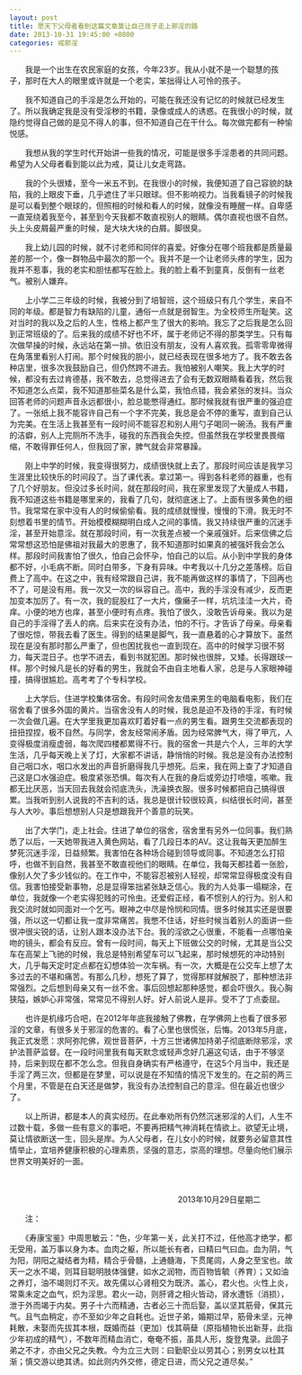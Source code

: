 ```yaml
---
layout: post
title: 愿天下父母者看到这篇文章莫让自己孩子走上邪淫的路
date: 2013-10-31 19:45:00 +0800
categories: 戒邪淫
---
```


　　我是一个出生在农民家庭的女孩，今年23岁。我从小就不是一个聪慧的孩子，那时在大人的眼里或许就是一个老实，笨拙得让人可怜的孩子。
　　我不知道自己的手淫是怎么开始的，可能在我还没有记忆的时候就已经发生了。所以我确定我是没有受淫秽的书籍，录像或成人的诱惑。在我很小的时候，就隐约觉得自己做的是见不得人的事，但不知道自己在干什么。每次做完都有一种愉悦感。
　　我想从我的学生时代开始讲一些我的情况，可能是很多手淫患者的共同问题。希望为人父母者看到能以此为戒，莫让儿女走弯路。
　　我的个头很矮，至今一米五不到。在我很小的时候，我便知道了自己容貌的缺陷，我的上眼皮下垂，几乎遮住了半只眼球。但不影响视力。当我看镜子的时候我是可以看到整个眼球的，但照相的时候和看人的时候，就像没有睡醒一样。自卑感一直笼绕着我至今，甚至到今天我都不敢直视别人的眼睛。偶尔直视也很不自然。头上头皮屑最严重的时候，是大块大块的白屑。脚很臭。
　　我上幼儿园的时候，就不讨老师和同伴的喜爱。好像分在哪个班我都是质量最差的那一个，像一群物品中最次的那一个。我并不是一个让老师头疼的学生，因为我并不惹事，我的老实和胆怯都写在脸上。我的脸上看不到童真，反倒有一丝老气。被别人嫌弃。
　　上小学二三年级的时候，我被分到了培智班，这个班级只有几个学生，来自不同的年级。都是智力有缺陷的儿童，通俗一点就是弱智生。为全校师生所耻笑。这对当时的我以及之后的人生，性格上都产生了很大的影响。我忘了之后我是怎么回到正常班级的了。后来我的成绩不好也不坏，属于老师记不得的那类学生。只有每次做早操的时候，永远站在第一排。依旧没有朋友，没有人喜欢我。孤零零卑微得在角落里看别人打闹。那个时候我的胆小，就已经表现在很多地方了。我不敢去各种店里，很多次我鼓励自己，但仍然跨不进去。我怕被别人嘲笑。我上大学的时候，都没有去过肯德基，我不敢去，总觉得进去了会有无数双眼睛看着我，然后我不知道怎么点菜，我不知道那些菜名是什么菜，我怕点错，我会紧张的发抖。当众回答老师的问题声音永远都很小，脸总能憋得通红。那时候我就有很严重的强迫症了。一张纸上我不能容许自己有一个字不完美，我总是会不停的重写，直到自己认为完美。在生活上我甚至有一段时间不能容忍和别人用勺子喝同一碗汤。我有严重的洁癖，别人上完厕所不洗手，碰我的东西我会失控。但虽然我在学校里畏畏缩缩，不敢得罪任何人，但我回了家，脾气就会非常暴躁。
　　刚上中学的时候，我变得很努力，成绩很快就上去了。那段时间应该是我学习生涯里比较快乐的时间段了。当了课代表。拿过第一。得到各科老师的器重，也有了几个好朋友。但没过多长时间，就在那段时间，我在家里发现了大量成人书籍，我不知道这些书籍是哪里来的，我看了几句，就彻底迷上了。上面有很多黄色的细节。我常常在家中没有人的时候偷偷看。我的成绩就慢慢，慢慢的下滑。我无时不刻想着书里的情节。开始模模糊糊明白成人之间的事情。我又持续很严重的沉迷手淫，甚至开始意淫。就在那段时间，有一次我差点被一个亲戚强奸。后来信佛之后常常想这恐怕是佛祖对我最大的恩惠了，我不知道那时如果真的被强奸我会怎么样。那段时间我害怕了很久，怕自己会怀孕，怕自己的以后。从小到中学我的身体都不好，小毛病不断。同时白带多，下身有异味。中考我以十几分之差落榜。后自费上了高中。在这之中，我有经常跟自己讲，我不能再做这样的事情了，下回再也不了，可是没有用。我一次又一次的纵容自己。高中，我的手淫没有减少，反而更加变本加厉了。有一次，我的屁股红了一大片，像癞子一样，坑坑洼洼一大片，奇痒。小便的地方也痒，甚至小便时有点疼。我怕了很久，没敢告诉母亲。我以为是自己的手淫得了丢人的病。后来实在没有办法，怕的不行。才告诉了母亲。母亲看了很吃惊，带我去看了医生。得到的结果是脚气，我一直悬着的心才算放下。虽然现在是没有那时那么严重了，但也困扰我也一直到现在。高中的时候学习很不努力，每天混日子。也学不进去，看到书就犯困。那时候也很胖，又矮。长得跟球一样。那个时候凡是长的好看的男生，我就会不由自主地看人家，总是与人家眼神碰撞，搞得很尴尬。高考考了个专科学校。
　　上大学后。住进学校集体宿舍。有段时间舍友借来男生的电脑看电影，我们在宿舍看了很多外国的黄片。当宿舍没有人的时候，我总是迫不及待的手淫，有时候一次会做几遍。在大学里我更加喜欢盯着好看一点的男生看。跟男生交流都表现的扭扭捏捏，极不自然。与同学，舍友经常闹矛盾。因为经常脾气大，得了甲亢，人变得极度消瘦虚弱，每次爬四楼都累得不行。我的宿舍一共是六个人，三年的大学生活，几乎每天晚上关了灯，大家都不讲话，静悄悄的时候。我总是没有办法控制自己咽口水，咽口水发出的声音折磨得我几乎想死。后来，我在网上查了才知道自己这是口水强迫症。极度紧张恐惧。每次有人在我的身后或旁边打喷嚏，咳嗽。我都无比厌恶，当天回去我就会彻底洗头，洗澡换衣服。很多时候都把自己搞得很累。当我听到别人说我的不吉利的话，我总是很计较很较真，纠结很长时间，甚至与人大吵。事后想想别人只是想跟我开个善意的玩笑。
　　出了大学门，走上社会。住进了单位的宿舍，宿舍里有另外一位同事。我们熟悉了以后，一天她带我进入黄色网站，看了几段日本的AV。这让我每天更加醉生梦死沉迷手淫，日益频繁。我害怕在各种场合碰到领导或同事。不知道怎么打招呼，也做不到自然，我甚至不敢直视他们的眼睛。在单位，我每天都挂着一张脸，像别人欠了多少钱似的。在工作中，不能容忍被别人轻视，却常常显得极度没有自信。我害怕接受新事物，总是显得笨拙紧张缺乏信心。我的为人处事一塌糊涂，在单位，我就像一个老实得犯贱的可怜虫。还爱假正经，看不惯别人的行为。别人和我交流时就如同面对一个乞丐。眼神之中尽是怜悯和同情。很多时候其实还是很要强，所以这一切都让我一度非常痛苦。我憋不住话，好些时候当着别人的面讲一些很冲很尖锐的话，让别人跟本没办法下台。我的淫欲之心很重，不能看一点哪怕亲吻的镜头，都会有反应。曾有一段时间，每天上下班做公交的时候，尤其是当公交车在高架上飞驰的时候，我总是特别希望车可以飞起来，那时候想死的冲动特别大，几乎每天定时定点都在幻想体验一次车祸。有一次，大概是在公交车上想了太多过去的不堪和痛苦。有那么几秒，想死了算了，觉得那样就解脱了，那种想法非常强烈。之后想到母亲又有一丝不舍。事后回想起那种感觉，都会吓很久。我心胸狭隘，嫉妒心非常强，常常见不得别人好。好人前说人是非。受不了丁点委屈。
　　也许是机缘巧合吧，在2012年年底我接触了佛教，在学佛网上也看了很多邪淫的文章，有很多关于邪淫的危害的。看了心里也很慌张，后悔。2013年5月底，我正式发愿：求阿弥陀佛，观世音菩萨，十方三世诸佛加持弟子彻底断除邪淫，求护法菩萨监督。在一段时间里我有每天默念或轻声念好几遍这句话，由于不够坚持，后来到现在都不怎么念。但我自身确实有严格遵守，在这5个月当中，我还是手淫了两三次，但都是在梦里，可以说是在不知情的情况下发生的。在之前的两三个月里，不管是在白天还是做梦，我没有办法控制自己的意淫。但在最近也很少了。
　　以上所讲，都是本人的真实经历。在此奉劝所有仍然沉迷邪淫的人们，人生不过数十载，多做一些有意义的事吧，不要再把精气神消耗在情欲上。欲望无止境，莫让情欲断送一生，回头是岸。为人父母者，在儿女小的时候，就要务必留意其性情举止，宜培养健康积极的心理素质，坚强的意志，崇高的理想。尽量向他们展示世界文明美好的一面。
　　                               
　　                                                                     2013年10月29日星期二
　　注：
　　《寿康宝鉴》中周思敏云：“色，少年第一关，此关打不过，任他高才绝学，都无受用，盖万事以身为本。血肉之躯，所以能长有者，曰精曰气曰血。血为阴，气为阳，阴阳之凝结者为精，精合乎骨髓，上通髓海，下贯尾闾，人身之至宝也。故天一之水不竭，则耳目聪明肢体强健，如水之润物，而百物皆毓（养育）；又如油之养灯，油不竭则灯不灭。故先儒以心肾相交为既济。盖心，君火也。火性上炎，常乘未定之血气，炽为淫思。君火一动，则肝肾之相火皆动，肾水遭铄（消损），泄于外而竭于内矣。男子十六而精通，古者必三十而后娶，盖以坚其筋骨，保其元气。且气血稍定，亦不至如少年之自耗也。近世子弟，婚期过早，筋骨未坚，元神耗散，未娶而先拔其本根，既婚而益（更加）伐其萌蘖（原指植物长出新芽，此指少年初成的精气），不数年而精血消亡，奄奄不振，虽具人形，旋登鬼录。此固子弟之不才，亦由父兄之失教。今为立三大则：曰勤职业以劳其心；别男女以杜其渐；慎交游以绝其诱。如此则内外交修，德定日进，而父兄之道尽矣。”